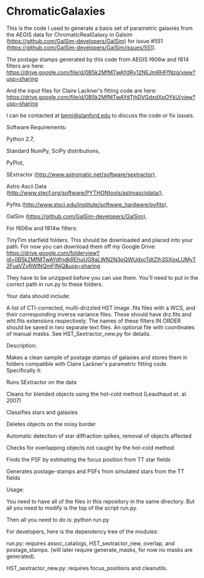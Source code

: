 # ChromaticGalaxies

This is the code I used to generate a basis set of parametric galaxies from the AEGIS 
data for ChromaticRealGalaxy in Galsim (https://github.com/GalSim-developers/GalSim) for 
issue #551 (https://github.com/GalSim-developers/GalSim/issues/551). 

The postage stamps generated by this code from AEGIS f606w and f814 filters are here:
https://drive.google.com/file/d/0B5k2MfMTwAYdRy12NEJmRHFfNzg/view?usp=sharing

And the input files for Claire Lackner's fitting code are here:
https://drive.google.com/file/d/0B5k2MfMTwAYdTjhDVGdxdXpOYkU/view?usp=sharing

I can be contacted at bemi@stanford.edu to discuss the code or fix issues.

Software Requirements:

Python 2.7,

Standard NumPy, SciPy distributions,

PyPlot,

SExtractor (http://www.astromatic.net/software/sextractor),

Astro Ascii Data (http://www.stecf.org/software/PYTHONtools/astroasciidata/),

Pyfits (http://www.stsci.edu/institute/software_hardware/pyfits),

GalSim (https://github.com/GalSim-developers/GalSim),

For f606w and f814w filters: 

TinyTim starfield folders. This should be downloaded and placed into your path. 
For now you can download them off my Google Drive:
https://drive.google.com/folderview?id=0B5k2MfMTwAYdfndkREhuUG9aLWN2N3pQWUdxcTdtZlh3SXgxLUMyT2FuaVZvRWlNQmFINjQ&usp=sharing

They have to be unzipped before you can use them. You'll need to put in the correct
path in run.py to these folders.

Your data should include:

A list of CTI-corrected, multi-drizzled HST image .fits files with a WCS, and their 
corresponding inverse variance files. These should have drz.fits and wht.fits extensions 
respectively. 
The names of these filters IN ORDER should be saved in two separate text files. 
An optional file with coordinates of manual masks. See HST_Sextractor_new.py for details.

Description:

Makes a clean sample of postage stamps of galaxies and stores them in folders
compatible with Claire Lackner's parametric fitting code. 
Specifically it:

Runs SExtractor on the data

Cleans for blended objects using the hot-cold method (Leauthaud et. al. 2007)

Classifies stars and galaxies

Deletes objects on the noisy border

Automatic detection of star diffraction spikes, removal of objects affected

Checks for overlapping objects not caught by the hot-cold method

Finds the PSF by estimating the focus position from TT star fields

Generates postage-stamps and PSFs from simulated stars from the TT fields

Usage:

You need to have all of the files in this repository in the same directory. But all you
need to modify is the top of the script run.py. 

Then all you need to do is:
python run.py

For developers, here is the dependency tree of the modules:

run.py: requires assoc_catalogs, HST_sextractor_new, overlap, and postage_stamps. 
(will later require generate_masks, for now no masks are generated). 

HST_sextractor_new.py: requires focus_positions and cleanutils. 






